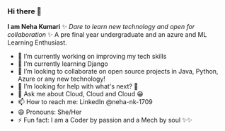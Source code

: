 ### Hi there 👋

**I am Neha Kumari**  ✨ _Dare to learn new technology and open for collaboration_ ✨ A pre final year undergraduate and an azure and ML Learning Enthusiast.

- 🔭 I’m currently working on improving my tech skills
- 🌱 I’m currently learning Django
- 👯 I’m looking to collaborate on open source projects in Java, Python, Azure or any new technology!
- 🤔 I’m looking for help with what's next? 👀
- 💬 Ask me about Cloud, Cloud and Cloud 😁
- 📫 How to reach me: LinkedIn @neha-nk-1709
- 😄 Pronouns: She/Her
- ⚡ Fun fact: I am a Coder by passion and a Mech by soul ✨✨
